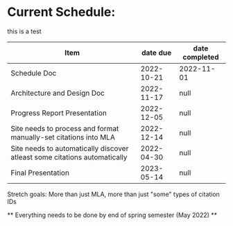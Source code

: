 # Current Schedule: 

this is a test

Item | date due | date completed
--- | --- | --- 
Schedule Doc | 2022-10-21 | 2022-11-01
Architecture and Design Doc | 2022-11-17 | null
Progress Report Presentation | 2022-12-05 | null
Site needs to process and format manually-set citations into MLA | 2022-12-14 | null
Site needs to automatically discover atleast some citations automatically | 2022-04-30 | null
Final Presentation | 2023-05-14 | null

Stretch goals: More than just MLA, more than just "some" types of citation IDs

** Everything needs to be done by end of spring semester (May 2022) **